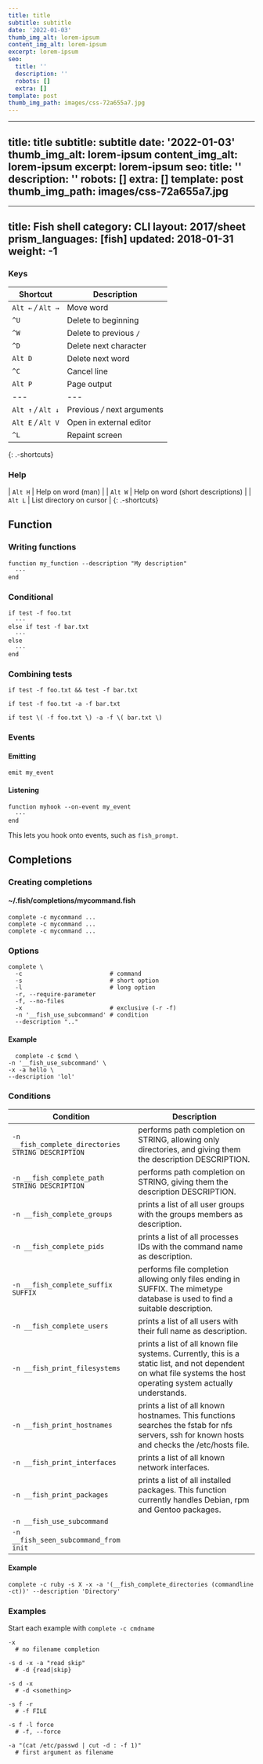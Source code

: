 ```yaml
---
title: title
subtitle: subtitle
date: '2022-01-03'
thumb_img_alt: lorem-ipsum
content_img_alt: lorem-ipsum
excerpt: lorem-ipsum
seo:
  title: ''
  description: ''
  robots: []
  extra: []
template: post
thumb_img_path: images/css-72a655a7.jpg
---
```

---
title: title
subtitle: subtitle
date: '2022-01-03'
thumb_img_alt: lorem-ipsum
content_img_alt: lorem-ipsum
excerpt: lorem-ipsum
seo:
  title: ''
  description: ''
  robots: []
  extra: []
template: post
thumb_img_path: images/css-72a655a7.jpg
---
---
title: Fish shell
category: CLI
layout: 2017/sheet
prism_languages: [fish]
updated: 2018-01-31
weight: -1
---

### Keys

| Shortcut            | Description                 |
| ------------------- | --------------------------- |
| `Alt ←` _/_ `Alt →` | Move word                   |
| `^U`                | Delete to beginning         |
| `^W`                | Delete to previous `/`      |
| `^D`                | Delete next character       |
| `Alt D`             | Delete next word            |
| `^C`                | Cancel line                 |
| `Alt P`             | Page output                 |
| ---                 | ---                         |
| `Alt ↑` _/_ `Alt ↓` | Previous _/_ next arguments |
| `Alt E` _/_ `Alt V` | Open in external editor     |
| `^L`                | Repaint screen              |

{: .-shortcuts}

### Help

| `Alt H` | Help on word (man) |
| `Alt W` | Help on word (short descriptions) |
| `Alt L` | List directory on cursor |
{: .-shortcuts}

## Function

### Writing functions

```fish
function my_function --description "My description"
  ···
end
```

### Conditional

```fish
if test -f foo.txt
  ···
else if test -f bar.txt
  ···
else
  ···
end
```

### Combining tests

```fish
if test -f foo.txt && test -f bar.txt
```

```fish
if test -f foo.txt -a -f bar.txt
```

```fish
if test \( -f foo.txt \) -a -f \( bar.txt \)
```

### Events

#### Emitting

```fish
emit my_event
```

#### Listening

```fish
function myhook --on-event my_event
  ···
end
```

This lets you hook onto events, such as `fish_prompt`.

## Completions

### Creating completions

#### ~/.fish/completions/mycommand.fish

```fish
complete -c mycommand ...
complete -c mycommand ...
complete -c mycommand ...
```

### Options

```fish
complete \
  -c                         # command
  -s                         # short option
  -l                         # long option
  -r, --require-parameter
  -f, --no-files
  -x                         # exclusive (-r -f)
  -n '__fish_use_subcommand' # condition
  --description ".."
```

#### Example

```fish
  complete -c $cmd \
-n '__fish_use_subcommand' \
-x -a hello \
--description 'lol'
```

### Conditions

| Condition                                           | Description                                                                                                                                                       |
| --------------------------------------------------- | ----------------------------------------------------------------------------------------------------------------------------------------------------------------- |
| `-n __fish_complete_directories STRING DESCRIPTION` | performs path completion on STRING, allowing only directories, and giving them the description DESCRIPTION.                                                       |
| `-n __fish_complete_path STRING DESCRIPTION`        | performs path completion on STRING, giving them the description DESCRIPTION.                                                                                      |
| `-n __fish_complete_groups`                         | prints a list of all user groups with the groups members as description.                                                                                          |
| `-n __fish_complete_pids`                           | prints a list of all processes IDs with the command name as description.                                                                                          |
| `-n __fish_complete_suffix SUFFIX`                  | performs file completion allowing only files ending in SUFFIX. The mimetype database is used to find a suitable description.                                      |
| `-n __fish_complete_users`                          | prints a list of all users with their full name as description.                                                                                                   |
| `-n __fish_print_filesystems`                       | prints a list of all known file systems. Currently, this is a static list, and not dependent on what file systems the host operating system actually understands. |
| `-n __fish_print_hostnames`                         | prints a list of all known hostnames. This functions searches the fstab for nfs servers, ssh for known hosts and checks the /etc/hosts file.                      |
| `-n __fish_print_interfaces`                        | prints a list of all known network interfaces.                                                                                                                    |
| `-n __fish_print_packages`                          | prints a list of all installed packages. This function currently handles Debian, rpm and Gentoo packages.                                                         |
| `-n __fish_use_subcommand`                          |
| `-n __fish_seen_subcommand_from init`               |

#### Example

```fish
complete -c ruby -s X -x -a '(__fish_complete_directories (commandline -ct))' --description 'Directory'
```

### Examples

Start each example with `complete -c cmdname`

```fish
-x
  # no filename completion
```

```fish
-s d -x -a "read skip"
  # -d {read|skip}
```

```fish
-s d -x
  # -d <something>
```

```fish
-s f -r
  # -f FILE
```

```fish
-s f -l force
  # -f, --force
```

```fish
-a "(cat /etc/passwd | cut -d : -f 1)"
  # first argument as filename
```

